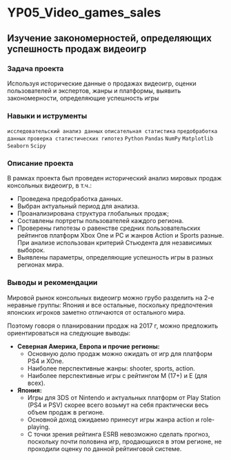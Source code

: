 # YP05_Video_games_sales

## Изучение закономерностей, определяющих успешность продаж видеоигр

### Задача проекта

Используя исторические данные о продажах видеоигр, оценки пользователей и экспертов, жанры и платформы, выявить закономерности, определяющие успешность игры

### Навыки и иструменты

`исследовательский анализ данных` `описательная статистика` `предобработка данных` `проверка статистических гипотез` `Python` `Pandas` `NumPy` `Matplotlib` `Seaborn` `Scipy`

### Описание проекта

В рамках проекта был проведен исторический анализ мировых продаж консольных видеоигр, в т.ч.:
- Проведена предобработка данных.
- Выбран актуальный период для анализа.
- Проанализирована структура глобальных продаж;
- Составлены портреты пользователей каждого региона.
- Проверены гипотезы о равенстве средних пользовательских рейтингов платформ Xbox One и PC и жанров Action и Sports разные. При анализе использован критерий Стьюдента для независимых выборок.
- Выявлены параметры, определяющие успешность игры в разных регионах мира. 

### Выводы и рекомендации

Мировой рынок консольных видеоигр можно грубо разделить на 2-е неравные группы: Япония и все остальные, поскольку предпочтения японских игроков заметно отличаются от остального мира.    

Поэтому говоря о планировании продаж на 2017 г, можно предложить ориентироваться на следующие выводы:
- **Северная Америка, Европа и прочие регионы:** 
  - Основную долю продаж можно ожидать от игр для платформ PS4 и XOne.
  - Наиболее перспективные жанры: shooter, sports, action.
  - Наиболее перспективные игры с рейтингом М (17+) и Е (для всех).
- **Япония:**
  - Игры для 3DS от Nintendo и актуальных платформ от Play Station (PS4 и PSV) скорее всего возьмут на себя практически весь объем продаж в регионе.
  - Основной доход ожидаемо принесут игры жанра action и role-playing.
  - С точки зрения рейтинга ESRB невозможно сделать прогноз, поскольку почти половина игр, продающихся в этом регионе, не проходили оценку по данной рейтинговой системе.
